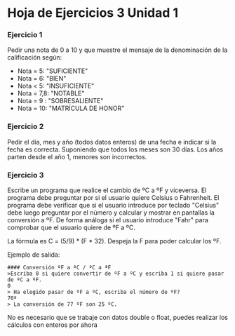 # Hoja de Ejercicios 3 Unidad 1

### Ejercicio 1
Pedir una nota de 0 a 10 y que muestre el mensaje de la denominación de la calificación según:
  
  * Nota = 5: "SUFICIENTE"
  * Nota = 6: "BIEN"
  * Nota < 5: "INSUFICIENTE"
  * Nota = 7,8: "NOTABLE"
  * Nota = 9 : "SOBRESALIENTE"
  * Nota = 10: "MATRÍCULA DE HONOR"
  
### Ejercicio 2

Pedir el día, mes y año (todos datos enteros) de una fecha e indicar si la fecha es correcta. Suponiendo que todos los meses son
30 días. Los años parten desde el año 1, menores son incorrectos. 

### Ejercicio 3

Escribe un programa que realice el cambio de ºC a ºF y viceversa. El programa debe preguntar por si el usuario quiere Celsius o Fahrenheit. El programa debe verificar que si el usuario introduce por teclado "Celsius" debe luego preguntar por el número y calcular y mostrar en pantallas la conversión a ºF. De forma análoga si el usuario introduce "Fahr" para comprobar que el usuario quiere de ºF a ºC.

La fórmula es C = (5/9) * (F * 32). Despeja la F para poder calcular los ºF.

Ejemplo de salida:

```
#### Conversión ºF a ºC / ºC a ªF
>Escriba 0 si quiere convertir de ºF a ºC y escriba 1 si quiere pasar de ºC a ºF.
0
> Ha elegido pasar de ºF a ºC, escriba el número de ºF?
70º
> La conversión de 77 ºF son 25 ºC.
```

No es necesario que se trabaje con datos double o float, puedes realizar los cálculos con enteros por ahora
